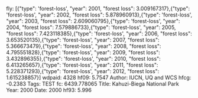fly: [{"type": 'forest-loss', "year": 2001, "forest loss": 3.009167317},{"type": 'forest-loss', "year": 2002, "forest loss": 5.878960913},{"type": 'forest-loss', "year": 2003, "forest loss": 2.609060795},{"type": 'forest-loss', "year": 2004, "forest loss": 7.579886733},{"type": 'forest-loss', "year": 2005, "forest loss": 7.423118385},{"type": 'forest-loss', "year": 2006, "forest loss": 3.653520135},{"type": 'forest-loss', "year": 2007, "forest loss": 5.366673479},{"type": 'forest-loss', "year": 2008, "forest loss": 4.795551828},{"type": 'forest-loss', "year": 2009, "forest loss": 3.432896355},{"type": 'forest-loss', "year": 2010, "forest loss": 6.413265657},{"type": 'forest-loss', "year": 2011, "forest loss": 5.228371293},{"type": 'forest-loss', "year": 2012, "forest loss": 1.615238857}]
wdpaid: 4328
hf09: 5.7547
Author: IUCN, UQ and WCS
hfcg: -0.2383
Tags: TEST
fc: 6439.778065
Title: Kahuzi-Biega National Park
Year: 2000
Date: 2000
hf93: 5.996
